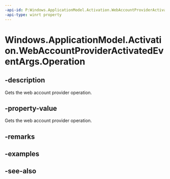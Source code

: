 ----api-id: P:Windows.ApplicationModel.Activation.WebAccountProviderActivatedEventArgs.Operation
-api-type: winrt property
---<!-- Property syntaxpublic Windows.Security.Authentication.Web.Provider.IWebAccountProviderOperation Operation { get; }--># Windows.ApplicationModel.Activation.WebAccountProviderActivatedEventArgs.Operation## -descriptionGets the web account provider operation.## -property-valueGets the web account provider operation.## -remarks## -examples## -see-also
